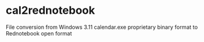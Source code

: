 # cal2rednotebook
File conversion from Windows 3.11 calendar.exe proprietary binary format to Rednotebook open format

